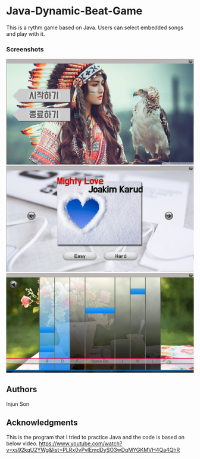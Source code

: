 # Java-Dynamic-Beat-Game

This is a rythm game based on Java. Users can select embedded songs and play with it. 


### Screenshots

<img src="screenshots/image1.png" alt="Start"/>
<img src="screenshots/image2.png" alt="Select"/>
<img src="screenshots/image3.png" alt="Game"/>


## Authors
Injun Son


## Acknowledgments
This is the program that I tried to practice Java and the code is based on below video.
https://www.youtube.com/watch?v=xs92kqU2YWg&list=PLRx0vPvlEmdDySO3wDqMYGKMVH4Qa4QhR

